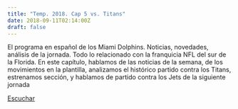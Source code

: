 ```yaml
---
title: "Temp. 2018. Cap 5 vs. Titans"
date: 2018-09-11T02:14:00Z
draft: false
---
```


El programa en español de los Miami Dolphins. Noticias, novedades, análisis de la jornada.
Todo lo relacionado con la franquicia NFL del sur de la Florida.
En este capítulo, hablamos de las noticias de la semana, de los movimientos en la plantilla, analizamos el histórico partido contra los Titans, estrenamos sección, y hablamos de partido contra los Jets de la siguiente jornada

[Escuchar](https://www.ivoox.com/temp-2018-cap-5-vs-titans-audios-mp3_rf_28462263_1.html)
